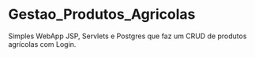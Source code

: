 # Gestao_Produtos_Agricolas
Simples WebApp JSP, Servlets e Postgres que faz um CRUD de produtos agrícolas com Login.
